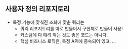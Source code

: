 ## 사용자 정의 리포지토리
- 특정 기능에 맞춰진 조회에 맞춘 쿼리는
  - 쿼리 리포지토리를 따로 만들어서 구현체로 만들어 사용!
  - 커스텀에 다 떄려 박는 것도 좋은 코드는 아니다.
  - 핵심 비즈니스 로직은, 특정 API에 종속되어 있고, ... 